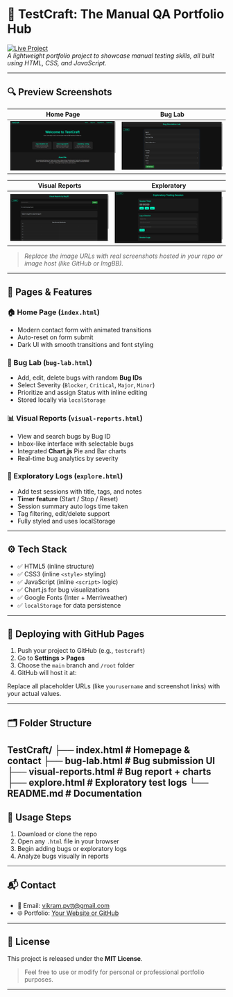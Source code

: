 # 🧪 TestCraft: The Manual QA Portfolio Hub

[![Live Project](https://img.shields.io/badge/View-Live-blueviolet?style=for-the-badge&logo=github)](https://yourusername.github.io/testcraft/)  
_A lightweight portfolio project to showcase manual testing skills, all built using HTML, CSS, and JavaScript._

---

## 🔍 Preview Screenshots

| Home Page | Bug Lab |
|-----------|---------|
| ![Home](/assets/media/Home.png) | ![BugLab](/assets/media/BugLab.png) |

| Visual Reports | Exploratory |
|----------------|-------------|
| ![Reports](/assets/media/BugReport.png) | ![Explore](/assets/media/Exploratory.png) |

> _Replace the image URLs with real screenshots hosted in your repo or image host (like GitHub or ImgBB)._

---

## 📌 Pages & Features

### 🏠 Home Page (`index.html`)
- Modern contact form with animated transitions
- Auto-reset on form submit
- Dark UI with smooth transitions and font styling

### 🐞 Bug Lab (`bug-lab.html`)
- Add, edit, delete bugs with random **Bug IDs**
- Select Severity (`Blocker`, `Critical`, `Major`, `Minor`)
- Prioritize and assign Status with inline editing
- Stored locally via `localStorage`

### 📊 Visual Reports (`visual-reports.html`)
- View and search bugs by Bug ID
- Inbox-like interface with selectable bugs
- Integrated **Chart.js** Pie and Bar charts
- Real-time bug analytics by severity

### 🧪 Exploratory Logs (`explore.html`)
- Add test sessions with title, tags, and notes
- **Timer feature** (Start / Stop / Reset)
- Session summary auto logs time taken
- Tag filtering, edit/delete support
- Fully styled and uses localStorage

---

## ⚙️ Tech Stack

- ✅ HTML5 (inline structure)
- ✅ CSS3 (inline `<style>` styling)
- ✅ JavaScript (inline `<script>` logic)
- ✅ Chart.js for bug visualizations
- ✅ Google Fonts (Inter + Merriweather)
- ✅ `localStorage` for data persistence

---

## 🚀 Deploying with GitHub Pages

1. Push your project to GitHub (e.g., `testcraft`)
2. Go to **Settings > Pages**
3. Choose the `main` branch and `/root` folder
4. GitHub will host it at:

Replace all placeholder URLs (like `yourusername` and screenshot links) with your actual values.

---

## 🗂 Folder Structure

TestCraft/
├── index.html # Homepage & contact
├── bug-lab.html # Bug submission UI
├── visual-reports.html # Bug report + charts
├── explore.html # Exploratory test logs
└── README.md # Documentation
---

## 🧪 Usage Steps

1. Download or clone the repo
2. Open any `.html` file in your browser
3. Begin adding bugs or exploratory logs
4. Analyze bugs visually in reports

---

## 📬 Contact

- 📧 Email: vikram.pvtt@gmail.com
- 🌐 Portfolio: [Your Website or GitHub](https://vikram3310.netlify.app/)

---

## 📃 License

This project is released under the **MIT License**.

> Feel free to use or modify for personal or professional portfolio purposes.

---

